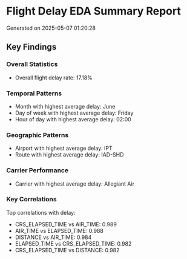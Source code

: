 # Flight Delay EDA Summary Report
Generated on 2025-05-07 01:20:28

## Key Findings

### Overall Statistics
- Overall flight delay rate: 17.18%

### Temporal Patterns
- Month with highest average delay: June
- Day of week with highest average delay: Friday 
- Hour of day with highest average delay: 02:00

### Geographic Patterns
- Airport with highest average delay: IPT
- Route with highest average delay: IAD-SHD

### Carrier Performance
- Carrier with highest average delay: Allegiant Air

### Key Correlations
Top correlations with delay:
- CRS_ELAPSED_TIME vs AIR_TIME: 0.989
- AIR_TIME vs ELAPSED_TIME: 0.988
- DISTANCE vs AIR_TIME: 0.984
- ELAPSED_TIME vs CRS_ELAPSED_TIME: 0.982
- CRS_ELAPSED_TIME vs DISTANCE: 0.982
